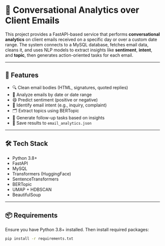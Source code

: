 # 📧 Conversational Analytics over Client Emails

This project provides a FastAPI-based service that performs **conversational analytics** on client emails received on a specific day or over a custom date range. The system connects to a MySQL database, fetches email data, cleans it, and uses NLP models to extract insights like **sentiment**, **intent**, and **topic**, then generates action-oriented tasks for each email.

---

## 🚀 Features

- 🔍 Clean email bodies (HTML, signatures, quoted replies)
- 📅 Analyze emails by date or date range
- 😄 Predict sentiment (positive or negative)
- 🧠 Identify email intent (e.g., inquiry, complaint)
- 🗂️ Extract topics using BERTopic
- 📝 Generate follow-up tasks based on insights
- 💾 Save results to `email_analytics.json`

---

## 🛠️ Tech Stack

- Python 3.8+
- FastAPI
- MySQL
- Transformers (HuggingFace)
- SentenceTransformers
- BERTopic
- UMAP + HDBSCAN
- BeautifulSoup

---

## 📦 Requirements

Ensure you have Python 3.8+ installed. Then install required packages:

```bash
pip install -r requirements.txt
